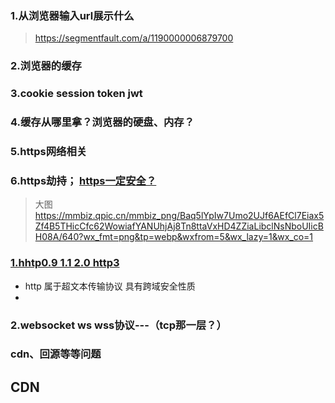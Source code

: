 ### 1.从浏览器输入url展示什么
> https://segmentfault.com/a/1190000006879700



### 2.浏览器的缓存

### 3.cookie session token jwt 

### 4.缓存从哪里拿？浏览器的硬盘、内存？

### 5.https网络相关

### 6.https劫持； [https一定安全？](https://mp.weixin.qq.com/s?__biz=MzI0MzIyMDM5Ng==&mid=2649828002&idx=3&sn=f777f1199373be3062bd6f6d4df7c3de&chksm=f175e061c60269776c203d275bbaf371598424bac67a99f03fc13071b9678a8385e99901320d&mpshare=1&scene=1&srcid=&sharer_sharetime=1593423482293&sharer_shareid=d8a42a036410d40dc406698d61921ee9&key=9853f5dfd5cd58d680e435c281a3f27708d49a5cdf92a5410a9558968f97b4934b9499bc98c17e25b76a5aad825c5cb3e31258bc5e3346b7f5282ff7a61ebdc19dabe6b0bec6222fcfe4b2f6a5d5d3da&ascene=1&uin=Nzc0NDIxODM1&devicetype=Windows+10+x64&version=62090529&lang=zh_CN&exportkey=A2nnrCoTU4ISaezM3ru0hrM%3D&pass_ticket=Db8oKSPT3SpE7xMxInRLK5UAkW9gG6Q1Ymoh%2FJAcs7MNRD%2FmwQnhg9SeCJrXWAVQ)

>大图 https://mmbiz.qpic.cn/mmbiz_png/Baq5lYpIw7Umo2UJf6AEfCl7Eiax5Zf4B5THicCfc62WowiafYANUhjAj8Tn8ttaVxHD4ZZiaLibclNsNboUIicBH08A/640?wx_fmt=png&tp=webp&wxfrom=5&wx_lazy=1&wx_co=1

### [1.hhtp0.9 1.1 2.0 http3](https://mp.weixin.qq.com/s/F2TVNJkaXSZujgWVo9x_Dg)
  * http 属于超文本传输协议 具有跨域安全性质
  * 

### 2.websocket ws wss协议---（tcp那一层？）


### cdn、回源等等问题

## CDN